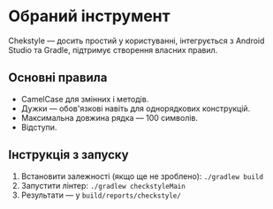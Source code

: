 # Обраний інструмент
Chekstyle — досить простий у користуванні, інтегрується з Android Studio та Gradle, підтримує створення власних правил.

## Основні правила
- CamelCase для змінних і методів.
- Дужки — обов'язкові навіть для однорядкових конструкцій.
- Максимальна довжина рядка — 100 символів.
- Відступи.

## Інструкція з запуску
1. Встановити залежності (якщо ще не зроблено): `./gradlew build`
2. Запустити лінтер: `./gradlew checkstyleMain`
3. Результати — у `build/reports/checkstyle/`